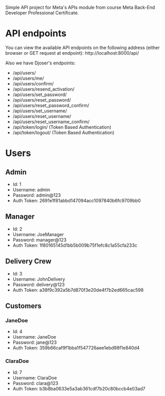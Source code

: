 Simple API project for Meta's APIs module from course Meta Back-End Developer Professional Certificate.

# API endpoints
You can view the available API endpoints on the following address (either browser or GET request at endpoint): http://localhost:8000/api/

Also we have Djoser's endpoints:

- /api/users/
- /api/users/me/
- /api/users/confirm/
- /api/users/resend_activation/
- /api/users/set_password/
- /api/users/reset_password/
- /api/users/reset_password_confirm/
- /api/users/set_username/
- /api/users/reset_username/
- /api/users/reset_username_confirm/
- /api/token/login/ (Token Based Authentication)
- /api/token/logout/ (Token Based Authentication)

# Users

## Admin
- Id: 1
- Username: admin
- Password: admin@123
- Auth Token: 2691e1f81abbd147094acc1097840b6fc9709bb0

## Manager
- Id: 2
- Username: JoeManager
- Password: manager@123
- Auth Token: 1f80165145d1bb5b009b75f1efc8c1a55cfa233c

## Delivery Crew
- Id: 3
- Username: JohnDelivery
- Password: delivery@123
- Auth Token: a38f9c392a5b7d870f3e20de4f7b2ed665cac598

## Customers

### JaneDoe
- Id: 4
- Username: JaneDoe
- Password: jane@123
- Auth Token: 359b66caf9f1bba1f547726aee1ebd98f1e840d4

### ClaraDoe
- Id: 7
- Username: ClaraDoe
- Password: clara@123
-  Auth Token: b3b8ba0633e5a3ab361cdf7b20c80bccb4e03ad7